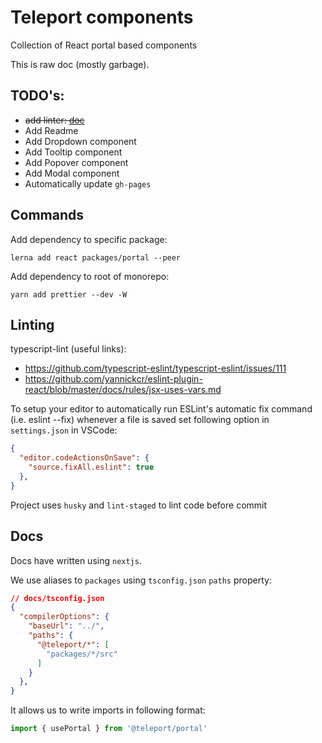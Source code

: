 # Teleport components

Collection of React portal based components

This is raw doc (mostly garbage).
## TODO's:
- ~~add linter: [doc](https://github.com/typescript-eslint/typescript-eslint/blob/master/docs/getting-started/linting/README.md)~~
- Add Readme
- Add Dropdown component
- Add Tooltip component
- Add Popover component
- Add Modal component
- Automatically update `gh-pages`

## Commands
Add dependency to specific package:
```
lerna add react packages/portal --peer
```

Add dependency to root of monorepo:
```
yarn add prettier --dev -W
```

## Linting
typescript-lint (useful links):
- https://github.com/typescript-eslint/typescript-eslint/issues/111
- https://github.com/yannickcr/eslint-plugin-react/blob/master/docs/rules/jsx-uses-vars.md

To setup your editor to automatically run ESLint's automatic fix command (i.e. eslint --fix) whenever a file is saved set following option in `settings.json` in VSCode:
```json
{
  "editor.codeActionsOnSave": {
    "source.fixAll.eslint": true
  },
}
```

Project uses `husky` and `lint-staged` to lint code before commit

## Docs

Docs have written using `nextjs`.

We use aliases to `packages` using `tsconfig.json` `paths` property:
```json
// docs/tsconfig.json
{
  "compilerOptions": {
    "baseUrl": "../",
    "paths": {
      "@teleport/*": [
        "packages/*/src"
      ]
    }
  },
}
```

It allows us to write imports in following format:
```javascript
import { usePortal } from '@teleport/portal'
```
